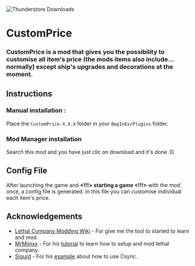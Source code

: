 ![Thunderstore Downloads](https://img.shields.io/thunderstore/dt/luffyvanquish/CustomPrice?logo=thunderstore&color=%2323FFB0)

# CustomPrice
### CustomPrice is a mod that gives you the possibility to customise all item's price (the mods items also include... normally) except ship's upgrades and decorations at the moment.

## Instructions
### Manual installation  :
Place the ```CustomPrice-X.X.X``` folder in your ```BepInEx/Plugins``` folder.

### Mod Manager installation
Search this mod and you have just clic on download and it's done :D

## Config File
After launching the game and **<!!!> starting a game <!!!>**  with the mod once, a config file is generated. In this file you can customise individual each item's price.

## Acknowledgements
- [Lethal Company Modding Wiki](https://lethal.wiki) - For give me the tool to started to learn and mod.
- [MrMiinxx](https://www.youtube.com/@iMinx) - For his [tutorial](https://www.youtube.com/watch?v=4Q7Zp5K2ywI) to learn how to setup and mod lethal company.
- [Sigurd](https://github.com/lc-sigurd) - For his [example](https://github.com/lc-sigurd/CSync/tree/main/ExamplePlugin) about how to use Csync.

